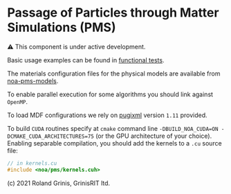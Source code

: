 # Passage of Particles through Matter Simulations (PMS) 

:warning: This component is under active development.

Basic usage examples can be found in [functional tests](../../test/pms).

The materials configuration files for the physical models are available from [noa-pms-models](https://github.com/grinisrit/noa-pms-models).

To enable parallel execution for some algorithms you should link against `OpenMP`.

To load MDF configurations we rely on [pugixml](https://github.com/zeux/pugixml)  version `1.11` provided.

To build `CUDA` routines specify at `cmake` command line `-DBUILD_NOA_CUDA=ON -DCMAKE_CUDA_ARCHITECTURES=75` (or the GPU architecture of your choice). 
Enabling separable compilation, you should add the kernels to a `.cu` source file:
```cpp
// in kernels.cu 
#include <noa/pms/kernels.cuh>
```

(c) 2021 Roland Grinis, GrinisRIT ltd.